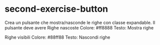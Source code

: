 # second-exercise-button

Crea un pulsante che mostra/nasconde le righe con classe expandable. Il pulsante deve avere
Righe nascoste
Colore: #ff8888
Testo: Mostra righe

Righe visibili
Colore: #88ff88
Testo: Nascondi righe